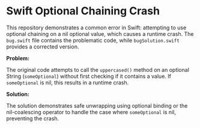 # Swift Optional Chaining Crash

This repository demonstrates a common error in Swift: attempting to use optional chaining on a nil optional value, which causes a runtime crash.  The `bug.swift` file contains the problematic code, while `bugSolution.swift` provides a corrected version.

**Problem:**

The original code attempts to call the `uppercased()` method on an optional String (`someOptional`) without first checking if it contains a value. If `someOptional` is nil, this results in a runtime crash.

**Solution:**

The solution demonstrates safe unwrapping using optional binding or the nil-coalescing operator to handle the case where `someOptional` is nil, preventing the crash.
